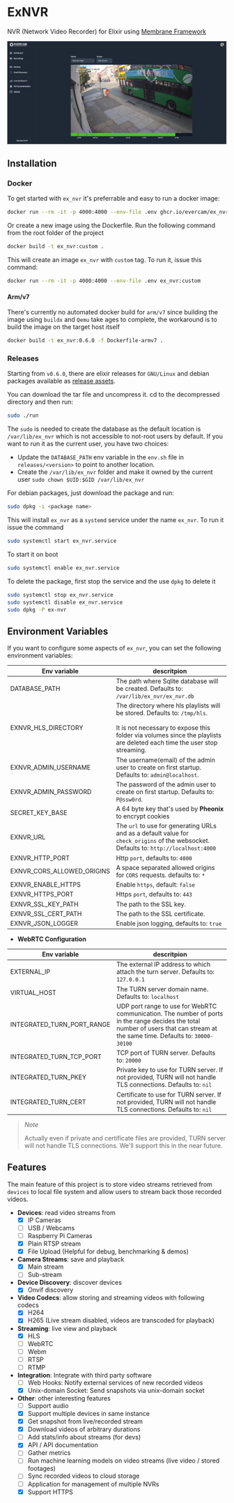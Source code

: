 # ExNVR

NVR (Network Video Recorder) for Elixir using [Membrane Framework](https://github.com/membraneframework)

![ExNVR dashboard](/screenshots/ex_nvr.png)

## Installation

### Docker

To get started with `ex_nvr` it's preferrable and easy to run a docker image:
```bash
docker run --rm -it -p 4000:4000 --env-file .env ghcr.io/evercam/ex_nvr:latest
```

Or create a new image using the Dockerfile. Run the following command from the root folder of the project
```bash
docker build -t ex_nvr:custom .
```

This will create an image `ex_nvr` with `custom` tag. To run it, issue this command:
```bash
docker run --rm -it -p 4000:4000 --env-file .env ex_nvr:custom
```

#### Arm/v7
There's currently no automated docker build for `arm/v7` since building the image using `buildx` and `Qemu` take ages to complete,
the workaround is to build the image on the target host itself

```bash
docker build -t ex_nvr:0.6.0 -f Dockerfile-armv7 .
```

### Releases

Starting from `v0.6.0`, there are elixir releases for `GNU/Linux` and debian packages available as [release assets](https://github.com/evercam/ex_nvr/releases).

You can download the tar file and uncompress it. cd to the decompressed directory and then run:
```bash
sudo ./run
```

The `sudo` is needed to create the database as the default location is `/var/lib/ex_nvr` which is not accessible to not-root users by default. If you want to run it as the current user, you have two choices:
* Update the `DATABASE_PATH` env variable in the `env.sh` file in `releases/<version>` to point to another location.
* Create the `/var/lib/ex_nvr` folder and make it owned by the current user `sudo chown $UID:$GID /var/lib/ex_nvr`

For debian packages, just download the package and run:
```bash
sudo dpkg -i <package name>
```

This will install `ex_nvr` as a `systemd` service under the name `ex_nvr`. To run it issue the command
```bash
sudo systemctl start ex_nvr.service
```

To start it on boot
```bash
sudo systemctl enable ex_nvr.service
```

To delete the package, first stop the service and the use `dpkg` to delete it
```bash
sudo systemctl stop ex_nvr.service
sudo systemctl disable ex_nvr.service
sudo dpkg -P ex-nvr
```

## Environment Variables

If you want to configure some aspects of `ex_nvr`, you can set the following environment variables:

| **Env variable** | **descritpion** |
|------------------|-----------------|
| DATABASE_PATH    | The path where Sqlite database will be created. Defaults to: `/var/lib/ex_nvr/ex_nvr.db` |
| EXNVR_HLS_DIRECTORY | The directory where hls playlists will be stored. Defaults to: `/tmp/hls`. <br/><br/>It is not necessary to expose this folder via volumes since the playlists are deleted each time the user stop streaming.
| EXNVR_ADMIN_USERNAME | The username(email) of the admin user to create on first startup. Defaults to: `admin@localhost`. |
| EXNVR_ADMIN_PASSWORD | The password of the admin user to create on first startup. Defaults to: `P@ssw0rd`. |
| SECRET_KEY_BASE  | A 64 byte key that's used by **Pheonix** to encrypt cookies |
| EXNVR_URL | The `url` to use for generating URLs and as a default value for `check_origins` of the websocket. Defaults to: `http://localhost:4000` |
| EXNVR_HTTP_PORT | Http `port`, defaults to: `4000` |
| EXNVR_CORS_ALLOWED_ORIGINS | A space separated allowed origins for `CORS` requests. defaults to: `*` |
| EXNVR_ENABLE_HTTPS | Enable `https`, default: `false` |
| EXNVR_HTTPS_PORT | Https `port`, defaults to: `443` |
| EXNVR_SSL_KEY_PATH | The path to the SSL key. |
| EXNVR_SSL_CERT_PATH | The path to the SSL certificate. |
| EXNVR_JSON_LOGGER | Enable json logging, defaults to: `true` |

* **WebRTC Configuration**

| **Env variable** | **descritpion** |
|------------------|-----------------|
| EXTERNAL_IP | The external IP address to which attach the turn server. Defaults to: `127.0.0.1` |
| VIRTUAL_HOST | The TURN server domain name. Defaults to: `localhost` |
| INTEGRATED_TURN_PORT_RANGE | UDP port range to use for WebRTC communication. The number of ports in the range decides the total number of users that can stream at the same time. Defaults to: `30000-30100` |
| INTEGRATED_TURN_TCP_PORT | TCP port of TURN server. Defaults to: `20000` |
| INTEGRATED_TURN_PKEY | Private key to use for TURN server. If not provided, TURN will not handle TLS connections. Defaults to: `nil` |
| INTEGRATED_TURN_CERT | Certificate to use for TURN server. If not provided, TURN will not handle TLS connections. Defaults to: `nil` |

> *Note*
> 
> Actually even if private and certificate files are provided, TURN server will not handle TLS connections. We'll support this in the near future.

## Features

The main feature of this project is to store video streams retrieved from `devices` to local file system and allow users to stream back those recorded videos.  

* **Devices**: read video streams from
   - [x] IP Cameras
   - [ ] USB / Webcams
   - [ ] Raspberry Pi Cameras
   - [x] Plain RTSP stream
   - [x] File Upload (Helpful for debug, benchmarking & demos)

* **Camera Streams**: save and playback
   - [x] Main stream
   - [ ] Sub-stream

* **Device Discovery**: discover devices
   - [x] Onvif discovery

* **Video Codecs**: allow storing and streaming videos with following codecs
   - [x] H264
   - [x] H265 (Live stream disabled, videos are transcoded for playback)

* **Streaming**: live view and playback
   - [x] HLS
   - [ ] WebRTC
   - [ ] Webm
   - [ ] RTSP
   - [ ] RTMP

* **Integration**: Integrate with third party software
   - [ ] Web Hooks: Notify external services of new recorded videos
   - [x] Unix-domain Socket: Send snapshots via unix-domain socket 

* **Other**: other interesting features
   - [ ] Support audio
   - [x] Support multiple devices in same instance
   - [x] Get snapshot from live/recorded stream
   - [x] Download videos of arbitrary durations
   - [ ] Add stats/info about streams (for devs)
   - [x] API / API documentation
   - [ ] Gather metrics
   - [ ] Run machine learning models on video streams (live video / stored footages)
   - [ ] Sync recorded videos to cloud storage
   - [ ] Application for management of multiple NVRs
   - [x] Support HTTPS
